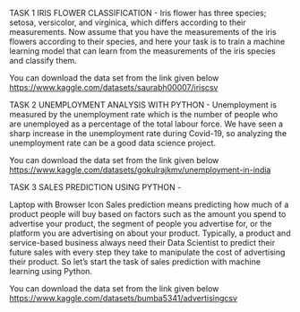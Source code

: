 TASK 1 
IRIS FLOWER CLASSIFICATION - 
Iris flower has three species; setosa, versicolor, and virginica, which differs according to their
measurements. Now assume that you have the measurements of the iris flowers according to
their species, and here your task is to train a machine learning model that can learn from the
measurements of the iris species and classify them.

You can download the data set from the link given below
https://www.kaggle.com/datasets/saurabh00007/iriscsv

TASK 2
UNEMPLOYMENT ANALYSIS WITH PYTHON -
Unemployment is measured by the unemployment rate which is the number of people
who are unemployed as a percentage of the total labour force. We have seen a sharp
increase in the unemployment rate during Covid-19, so analyzing the unemployment rate
can be a good data science project.

You can download the data set from the link given below
https://www.kaggle.com/datasets/gokulrajkmv/unemployment-in-india

TASK 3 
SALES PREDICTION USING PYTHON -

Laptop with Browser Icon
Sales prediction means predicting how much of a product people will buy based on factors
such as the amount you spend to advertise your product, the segment of people you
advertise for, or the platform you are advertising on about your product.
Typically, a product and service-based business always need their Data Scientist to predict
their future sales with every step they take to manipulate the cost of advertising their
product. So let’s start the task of sales prediction with machine learning using Python.

You can download the data set from the link given below
https://www.kaggle.com/datasets/bumba5341/advertisingcsv




